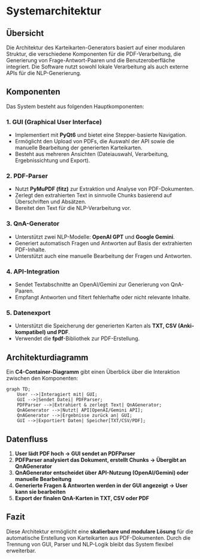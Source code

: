 # Systemarchitektur

## Übersicht
Die Architektur des Karteikarten-Generators basiert auf einer modularen Struktur, die verschiedene Komponenten für die PDF-Verarbeitung, die Generierung von Frage-Antwort-Paaren und die Benutzeroberfläche integriert. Die Software nutzt sowohl lokale Verarbeitung als auch externe APIs für die NLP-Generierung.

## Komponenten
Das System besteht aus folgenden Hauptkomponenten:

### 1. **GUI (Graphical User Interface)**
- Implementiert mit **PyQt6** und bietet eine Stepper-basierte Navigation.
- Ermöglicht den Upload von PDFs, die Auswahl der API sowie die manuelle Bearbeitung der generierten Karteikarten.
- Besteht aus mehreren Ansichten (Dateiauswahl, Verarbeitung, Ergebnissichtung und Export).

### 2. **PDF-Parser**
- Nutzt **PyMuPDF (fitz)** zur Extraktion und Analyse von PDF-Dokumenten.
- Zerlegt den extrahierten Text in sinnvolle Chunks basierend auf Überschriften und Absätzen.
- Bereitet den Text für die NLP-Verarbeitung vor.

### 3. **QnA-Generator**
- Unterstützt zwei NLP-Modelle: **OpenAI GPT** und **Google Gemini**.
- Generiert automatisch Fragen und Antworten auf Basis der extrahierten PDF-Inhalte.
- Unterstützt auch eine manuelle Bearbeitung der Fragen und Antworten.

### 4. **API-Integration**
- Sendet Textabschnitte an OpenAI/Gemini zur Generierung von QnA-Paaren.
- Empfangt Antworten und filtert fehlerhafte oder nicht relevante Inhalte.

### 5. **Datenexport**
- Unterstützt die Speicherung der generierten Karten als **TXT, CSV (Anki-kompatibel) und PDF**.
- Verwendet die **fpdf**-Bibliothek zur PDF-Erstellung.

## Architekturdiagramm
Ein **C4-Container-Diagramm** gibt einen Überblick über die Interaktion zwischen den Komponenten:

```mermaid
graph TD;
    User -->|Interagiert mit| GUI;
    GUI -->|Sendet Datei| PDFParser;
    PDFParser -->|Extrahiert & zerlegt Text| QnAGenerator;
    QnAGenerator -->|Nutzt| API[OpenAI/Gemini API];
    QnAGenerator -->|Ergebnisse zurück an| GUI;
    GUI -->|Exportiert Daten| Speicher[TXT/CSV/PDF];
```

## Datenfluss
1. **User lädt PDF hoch → GUI sendet an PDFParser**
2. **PDFParser analysiert das Dokument, erstellt Chunks → Übergibt an QnAGenerator**
3. **QnAGenerator entscheidet über API-Nutzung (OpenAI/Gemini) oder manuelle Bearbeitung**
4. **Generierte Fragen & Antworten werden in der GUI angezeigt → User kann sie bearbeiten**
5. **Export der finalen QnA-Karten in TXT, CSV oder PDF**

## Fazit
Diese Architektur ermöglicht eine **skalierbare und modulare Lösung** für die automatische Erstellung von Karteikarten aus PDF-Dokumenten. Durch die Trennung von GUI, Parser und NLP-Logik bleibt das System flexibel erweiterbar.
